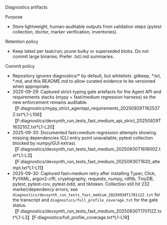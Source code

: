 Diagnostics artifacts

Purpose
- Store lightweight, human-auditable outputs from validation steps (pytest collection, doctor, marker verification, inventories).

Retention policy
- Keep latest per task/run; prune bulky or superseded blobs. Do not commit large binaries. Prefer .txt/.md summaries.

Commit policy
- Repository ignores diagnostics/* by default, but whitelists .gitkeep, *.txt, *.md, and this README.md to allow curated evidence to be versioned when appropriate.
- 2025-09-29: Captured strict-typing gate artefacts for the Agent API and requirements stacks (mypy + fast/medium regression harness) so the new enforcement remains auditable.【F:diagnostics/mypy_strict_agentapi_requirements_20250929T162537Z.txt†L1-L106】【F:diagnostics/devsynth_run_tests_fast_medium_api_strict_20250929T163210Z.txt†L1-L20】
- 2025-09-30: Documented fast+medium regression attempts showing missing dependencies (CLI entry point unavailable; pytest collection blocked by numpy/GUI extras).【F:diagnostics/devsynth_run_tests_fast_medium_20250930T161600Z.txt†L1-L3】【F:diagnostics/devsynth_run_tests_fast_medium_20250930T1620_attempt.txt†L1-L11】
- 2025-09-30: Captured fast+medium retry after installing Typer, Click, PyYAML, argon2-cffi, cryptography, requests, numpy, rdflib, TinyDB, pytest, pytest-cov, pytest-bdd, and tiktoken. Collection still hit 232 marker/dependency errors; see `diagnostics/devsynth_run_tests_fast_medium_20250930T170112Z.txt` for the transcript and `diagnostics/full_profile_coverage.txt` for the gate status.【F:diagnostics/devsynth_run_tests_fast_medium_20250930T170112Z.txt†L1-L3】【F:diagnostics/full_profile_coverage.txt†L1-L19】
